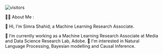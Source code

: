 

![visitors](https://visitor-badge.glitch.me/badge?page_id=page.id)

👨‍💻  About Me :

👋 Hi, I'm Simra Shahid; a Machine Learning Research Associate.

🔭 I’m currently working as a Machine Learning Research Associate at Media and Data Science Research Lab, Adobe. 
👀 I'm interested in Natural Language Processing, Bayesian modelling and Causal Inference. 
